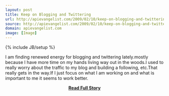 ```yaml
---
layout: post
title: Keep on Blogging and Twittering
url: http://apievangelist.com/2009/02/10/keep-on-blogging-and-twittering/
source: http://apievangelist.com/2009/02/10/keep-on-blogging-and-twittering/
domain: apievangelist.com
image: [Image]
---
```

{% include JB/setup %}<p>I am finding renewed energy for blogging and twittering lately.mostly because I have more time on my hands living way out in the woods.I used to really worry about the traffic to my blog and building a following, etc.That really gets in the way.If I just focus on what I am working on and what is important to me it seems to work better.</p>
<center><p><a href="http://apievangelist.com/2009/02/10/keep-on-blogging-and-twittering/" style='padding:25px; font-sze:18px; font-weight: bold;'>Read Full Story</a></p></center>
